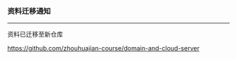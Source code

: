 ### 资料迁移通知

---------------

资料已迁移至新仓库

<https://github.com/zhouhuajian-course/domain-and-cloud-server>
